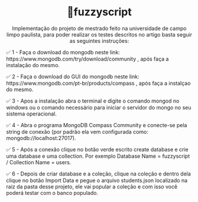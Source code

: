 <h1 align="center">🔗fuzzyscript</h1>
<p align="center">Implementação do projeto de mestrado feito na universidade de campo limpo paulista, para poder realizar os testes descritos no artigo basta seguir as seguintes instruções:</p>

<p>✅ 1 - Faça o download do mongodb neste link: https://www.mongodb.com/try/download/community , após faça a instalação do mesmo.</p>
<p>✅ 2 - Faça o download do GUI do mongodb neste link: https://www.mongodb.com/pt-br/products/compass , após faça a instalçao do mesmo.</p>
<p>✅ 3 - Apos a instalação abra o terminal e digite o comando mongod no windows ou o comando necessário para iniciar o servidor do mongo no seu sistema operacional.</p>
<p>✅ 4 - Abra o programa MongoDB Compass Community e conecte-se pela string de conexão (por padrão ela vem configurada como: mongodb://localhost:27017).</p>
<p>✅ 5 - Após a conexão clique no botão verde escrito create database e crie uma database e uma collection. Por exemplo Database Name = fuzzyscript / Collection Name = users.</p>
<p>✅ 6 - Depois de criar database e a coleção, clique na coleção e dentro dela clique no botão Import Data e pegue o arquivo students.json localizado na raiz da pasta desse projeto, ele vai popular a coleção e com isso você poderá testar com o banco populado.</p>

